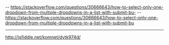 
-- https://stackoverflow.com/questions/30666643/how-to-select-only-one-dropdown-from-multiple-dropdowns-in-a-list-with-submit-bu-
-- https://stackoverflow.com/questions/30666643/how-to-select-only-one-dropdown-from-multiple-dropdowns-in-a-list-with-submit-bu
____

http://jsfiddle.net/komnet/dvtk974d/

